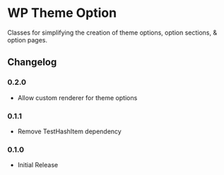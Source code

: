 WP Theme Option
=========================

Classes for simplifying the creation of theme options, option sections, & option pages.

## Changelog

### 0.2.0
* Allow custom renderer for theme options

### 0.1.1
* Remove TestHashItem dependency

### 0.1.0
* Initial Release